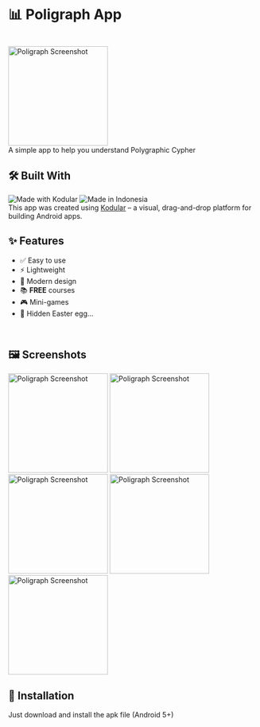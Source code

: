 # 📊 Poligraph App
<br>
<img src="https://imgur.com/uD5VTxW.png" alt="Poligraph Screenshot" width="200">
<br>
A simple app to help you understand Polygraphic Cypher
<br>

## 🛠️ Built With
![Made with Kodular](https://img.shields.io/badge/built%20with-Kodular-blue?style=flat&logo=android)
![Made in Indonesia](https://img.shields.io/badge/made%20in-Indonesia-red?style=flat&logo=flag&logoColor=white)
<br>
This app was created using [Kodular](https://www.kodular.io) – a visual, drag-and-drop platform for building Android apps.
<br>

## ✨ Features

- ✅ Easy to use  
- ⚡ Lightweight  
- 🎨 Modern design  
- 📚 **FREE** courses  
- 🎮 Mini-games  
- 🥚 Hidden Easter egg...
<br>

## 🖼️ Screenshots
<img src="https://imgur.com/FUEaYnP.png" alt="Poligraph Screenshot" width="200"> <img src="https://imgur.com/hXHDT8l.png" alt="Poligraph Screenshot" width="200">
<img src="https://imgur.com/3tVNZnT.png" alt="Poligraph Screenshot" width="200">
<img src="https://imgur.com/m6G4FHl.png" alt="Poligraph Screenshot" width="200">
<img src="https://imgur.com/W42yncA.png" alt="Poligraph Screenshot" width="200">
<br>

## 🔧 Installation

Just download and install the apk file (Android 5+)
